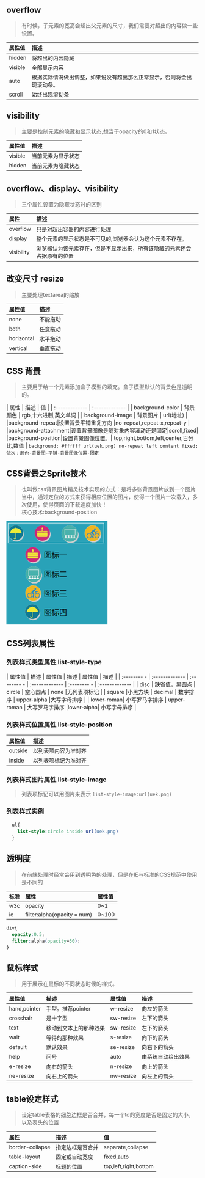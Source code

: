 ## overflow
> 有时候，子元素的宽高会超出父元素的尺寸，我们需要对超出的内容做一些设置。

| 属性值 | 描述     |
| :------------- | :------------- |
|   hidden     | 将超出的内容隐藏      |
|   visible     | 全部显示内容      |
|   auto     | 根据实际情况做出调整，如果说没有超出那么正常显示，否则将会出现滚动条。      |
|  scroll     | 始终出现滚动条      |

## visibility <br/>
> 主要是控制元素的隐藏和显示状态,想当于opacity的0和1状态。

| 属性值 | 描述     |
| :-------- | :-------------   |
| visible    | 当前元素为显示状态  |
| hidden     | 当前元素为隐藏状态  |

## overflow、display、visibility
> 三个属性设置为隐藏状态时的区别

| 属性    | 描述     |
| :------------- | :------------- |
| overflow    | 只是对超出容器的内容进行处理       |
| display     | 整个元素的显示状态是不可见的,浏览器会认为这个元素不存在。       |
| visibility  | 浏览器认为该元素存在，但是不显示出来，所有该隐藏的元素还会占据原有的位置     |

## 改变尺寸 resize <br/>
> 主要处理textarea的缩放

| 属性值 | 描述     |
| :------------- | :------------- |
| none      |不能拖动      |
| both      |任意拖动      |
| horizontal|水平拖动      |
| vertical  |垂直拖动      |


## CSS 背景
> 主要用于给一个元素添加盒子模型的填充。盒子模型默认的背景色是透明的。

| 属性 | 描述     | 值  |
| :------------- | :------------- |
| background-color       | 背景颜色       | rgb,十六进制,英文单词 |
| background-image       | 背景图片      | url(地址) |
|background-repeat|设置背景平铺重复方向 |no-repeat,repeat-x,repeat-y |
|background-attachment|设置背景图像是随对象内容滚动还是固定|scroll,fixed|
|background-position|设置背景图像位置。| top,right,bottom,left,center,百分比,数值  |
` background: #ffffff url(uek.png) no-repeat left content fixed; 依次：颜色-背景图-平铺-背景图像位置-固定 `

## CSS背景之Sprite技术
> 也叫做css背景图片精灵技术实现的方式：是将多张背景图片放到一个图片当中，通过定位的方式来获得相应位置的图片，使得一个图片一次载入，多次使用，使得页面的下载速度加快！<br/>
> 核心技术:background-position

![tushi](amWiki/images/sp.png)


## CSS列表属性

### 列表样式类型属性 list-style-type

| 属性值       |      描述        | 属性值       |      描述        | 属性值       |      描述        |
| :-------- - | :------------- | :-------- - | :------------- | :-------- - | :------------- |
|   disc       | 缺省值，黑圆点   |   circle     | 空心圆点         |    none       |无列表项标记      |
|   square     |小黑方块          |  decimal     | 数字排序        | upper-alpha   |大写字母排序      |
|   lower-roman| 小写罗马字排序   | upper-roman   | 大写罗马字排序   |lower-alpha| 小写字母排序     |

### 列表样式位置属性 list-style-position

| 属性值          |     描述     |
| :------------- | :------------- |
| outside         | 以列表项内容为准对齐     |
| inside          | 以列表项标记为准对齐     |

### 列表样式图片属性 list-style-image
> 列表项标记可以用图片来表示 ` list-style-image:url(uek.png) `

### 列表样式实例
```css
  ul{
    list-style:circle inside url(uek.png)
  }
```

## 透明度
> 在前端处理时经常会用到透明色的处理，但是在IE与标准的CSS规范中使用是不同的

| 标准  | 属性     | 属性值 |
| :--- | :------------- |:------------- |
| w3c   | opacity       | 0~1 |
| ie    |  filter:alpha(opacity = num) | 0~100 |

```css
div{
  opacity:0.5;
  filter:alpha(opacity=50);
}
```

## 鼠标样式
> 用于展示在鼠标的不同状态时候的样式。

| 属性值 | 描述     | 属性值 | 描述     |
| :------------- | :------------- |:------------- | :------------- |
| hand,pointer | 手型。推荐pointer| w-resize| 向左的箭头|
| crosshair    | 是十字型     |sw-resize| 左下的箭头|
| text  |  移动到文本上的那种效果 |sw-resize  |  左下的箭头 |
| wait      | 等待的那种效果      |s-resize |  向下的箭头 |
|default      | 默认效果      |se-resize |  向右下的箭头 |
| help     | 问号      |auto |  由系统自动给出效果 |
|e-resize    | 向右的箭头      |n-resize     | 向上的箭头      |
|ne-resize     | 向右上的箭头      |nw-resize     | 向左上的箭头      |

## table设定样式
> 设定table表格的细胞边框是否合并，每一个td的宽度是否是固定的大小，以及表头的位置

| 属性 | 描述     | 值 |
| :-------------| :------------- |:------------- |
|border-collapse | 指定边框是否合并 | separate,collapse|
| table-layout   | 固定或自动宽度   | fixed,auto|
| caption-side  | 标题的位置       | top,left,right,bottom|
